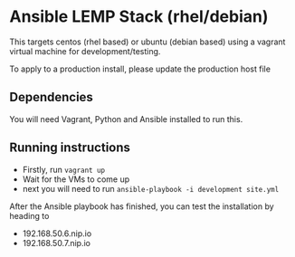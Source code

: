 # Ansible LEMP Stack (rhel/debian)
This targets centos (rhel based) or ubuntu (debian based) using a vagrant virtual machine for development/testing.

To apply to a production install, please update the production host file

## Dependencies
You will need Vagrant, Python and Ansible installed to run this.

## Running instructions
- Firstly, run ``` vagrant up ```
- Wait for the VMs to come up
- next you will need to run ``` ansible-playbook -i development site.yml ```

After the Ansible playbook has finished, you can test the installation by heading to

- 192.168.50.6.nip.io
- 192.168.50.7.nip.io
